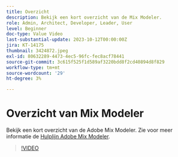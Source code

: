 ```yaml
---
title: Overzicht
description: Bekijk een kort overzicht van de Mix Modeler.
role: Admin, Architect, Developer, Leader, User
level: Beginner
doc-type: Value Video
last-substantial-update: 2023-10-12T00:00:00Z
jira: KT-14175
thumbnail: 3424872.jpeg
exl-id: 80632289-4473-4ec5-96fc-fec8acf78441
source-git-commit: 3c615f525f1d589af3220bdd8f2cd40894d8f829
workflow-type: tm+mt
source-wordcount: '29'
ht-degree: 3%

---
```


# Overzicht van Mix Modeler

Bekijk een kort overzicht van de Adobe Mix Modeler. Zie voor meer informatie de [Hulplijn Adobe Mix Modeler](https://experienceleague.adobe.com/docs/mix-modeler/using/get-started/workflow.html).

>[!VIDEO](https://video.tv.adobe.com/v/3424872/?learn=on)
